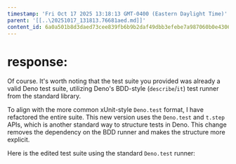 ```yaml
---
timestamp: 'Fri Oct 17 2025 13:18:13 GMT-0400 (Eastern Daylight Time)'
parent: '[[..\20251017_131813.76681aed.md]]'
content_id: 6a0a501b8d3daed73cee839fb6b9b2daf49dbb3efebe7a987060b0e43065018c
---
```


# response:

Of course. It's worth noting that the test suite you provided was already a valid Deno test suite, utilizing Deno's BDD-style (`describe`/`it`) test runner from the standard library.

To align with the more common xUnit-style `Deno.test` format, I have refactored the entire suite. This new version uses the `Deno.test` and `t.step` APIs, which is another standard way to structure tests in Deno. This change removes the dependency on the BDD runner and makes the structure more explicit.

Here is the edited test suite using the standard `Deno.test` runner:
